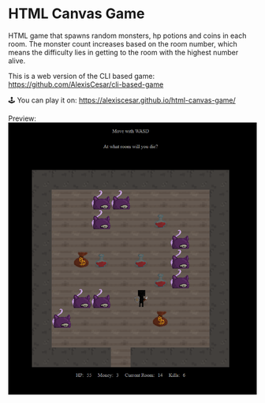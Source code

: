 # HTML Canvas Game

HTML game that spawns random monsters, hp potions and coins in each room.
The monster count increases based on the room number, which means the difficulty lies in getting to the room with the highest number alive.

This is a web version of the CLI based game: https://github.com/AlexisCesar/cli-based-game

🕹 You can play it on: https://alexiscesar.github.io/html-canvas-game/

Preview:
![alt text](preview.png)
